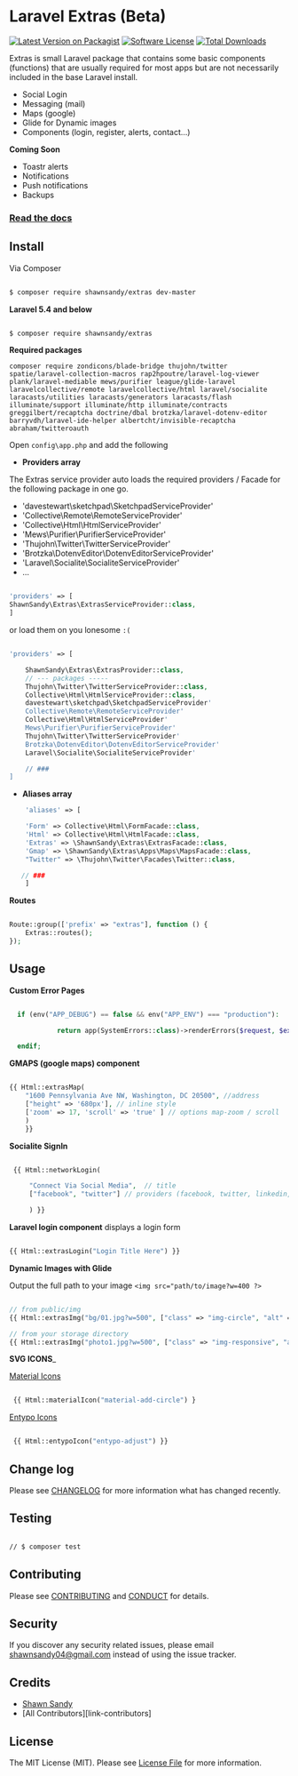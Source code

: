 # Laravel Extras (Beta)

[![Latest Version on Packagist][ico-version]][link-packagist]
[![Software License][ico-license]](LICENSE.md)
[![Total Downloads][ico-downloads]][link-downloads]



Extras is small Laravel package that contains some basic components (functions) that are usually required for most apps but are not necessarily included in the base Laravel install.

- Social Login
- Messaging (mail)
- Maps (google)
- Glide for Dynamic images
- Components (login, register, alerts, contact...)

__Coming Soon__

- Toastr alerts
- Notifications
- Push notifications
- Backups

### [Read the docs](/docs)

## Install

Via Composer

```bash

$ composer require shawnsandy/extras dev-master


```
__Laravel 5.4 and below__

```bash

$ composer require shawnsandy/extras


```



__Required packages__

```
composer require zondicons/blade-bridge thujohn/twitter spatie/laravel-collection-macros rap2hpoutre/laravel-log-viewer plank/laravel-mediable mews/purifier league/glide-laravel laravelcollective/remote laravelcollective/html laravel/socialite laracasts/utilities laracasts/generators laracasts/flash illuminate/support illuminate/http illuminate/contracts greggilbert/recaptcha doctrine/dbal brotzka/laravel-dotenv-editor barryvdh/laravel-ide-helper albertcht/invisible-recaptcha abraham/twitteroauth
```



Open `config\app.php` and add the following

* __Providers array__

The Extras service provider auto loads the required providers / Facade for the following package in one go.

- 'davestewart\sketchpad\SketchpadServiceProvider'
- 'Collective\Remote\RemoteServiceProvider'
- 'Collective\Html\HtmlServiceProvider'
- 'Mews\Purifier\PurifierServiceProvider'
- 'Thujohn\Twitter\TwitterServiceProvider'
- 'Brotzka\DotenvEditor\DotenvEditorServiceProvider'
- 'Laravel\Socialite\SocialiteServiceProvider'
- ...




```php

'providers' => [
ShawnSandy\Extras\ExtrasServiceProvider::class,
]

```

or load them on you lonesome `:(`

```php

'providers' => [

    ShawnSandy\Extras\ExtrasProvider::class,
    // --- packages -----
    Thujohn\Twitter\TwitterServiceProvider::class,
    Collective\Html\HtmlServiceProvider::class,
    davestewart\sketchpad\SketchpadServiceProvider'
    Collective\Remote\RemoteServiceProvider'
    Collective\Html\HtmlServiceProvider'
    Mews\Purifier\PurifierServiceProvider'
    Thujohn\Twitter\TwitterServiceProvider'
    Brotzka\DotenvEditor\DotenvEditorServiceProvider'
    Laravel\Socialite\SocialiteServiceProvider'

    // ###
]

```

* __Aliases array__

``` php
    'aliases' => [

    'Form' => Collective\Html\FormFacade::class,
    'Html' => Collective\Html\HtmlFacade::class,
    'Extras' => \ShawnSandy\Extras\ExtrasFacade::class,
    'Gmap' => \ShawnSandy\Extras\Apps\Maps\MapsFacade::class,
    "Twitter" => \Thujohn\Twitter\Facades\Twitter::class,

   // ###
    ]

```

 __Routes__

```php

Route::group(['prefix' => "extras"], function () {
    Extras::routes();
});

`````



## Usage

__Custom Error Pages__

``` php

  if (env("APP_DEBUG") == false && env("APP_ENV") === "production"):

            return app(SystemErrors::class)->renderErrors($request, $exception);

  endif;

```

__GMAPS (google maps) component__


``` php

{{ Html::extrasMap(
    "1600 Pennsylvania Ave NW, Washington, DC 20500", //address
    ["height" => '680px'], // inline style
    ['zoom' => 17, 'scroll' => 'true' ] // options map-zoom / scroll
    )
    }}

```

__Socialite SignIn__

``` php

 {{ Html::networkLogin(

     "Connect Via Social Media",  // title
     ["facebook", "twitter"] // providers (facebook, twitter, linkedin, github)

     ) }}

 ```

 __Laravel login component__ displays a login form

 ``` php

 {{ Html::extrasLogin("Login Title Here") }}

 ```

 __Dynamic Images with Glide__

 Output the full path to your image `<img src="path/to/image?w=400 ?>`

 ``` php

 // from public/img
{{ Html::extrasImg("bg/01.jpg?w=500", ["class" => "img-circle", "alt" => "Glide image"]) }}

// from your storage directory
{{ Html::extrasImg("photo1.jpg?w=500", ["class" => "img-responsive", "alt" => "Glide image"], "/extras/img/") }}

 ```

__SVG ICONS___

[Material Icons](https://material.io/icons/)

``` php

 {{ Html::materialIcon("material-add-circle") }

```


 [Entypo Icons](http://www.entypo.com/)

 ``` php

  {{ Html::entypoIcon("entypo-adjust") }}

```


## Change log

Please see [CHANGELOG](CHANGELOG.md) for more information what has changed recently.

## Testing

``` bash

// $ composer test

```

## Contributing

Please see [CONTRIBUTING](CONTRIBUTING.md) and [CONDUCT](CONDUCT.md) for details.

## Security

If you discover any security related issues, please email shawnsandy04@gmail.com instead of using the issue tracker.

## Credits

- [Shawn Sandy][link-author]
- [All Contributors][link-contributors]

## License

The MIT License (MIT). Please see [License File](LICENSE.md) for more information.

[ico-version]: https://img.shields.io/packagist/v/shawnsandy/extras.svg?style=flat-square
[ico-license]: https://img.shields.io/badge/license-MIT-brightgreen.svg?style=flat-square
[ico-travis]: https://img.shields.io/travis/shawnsandy/extras/master.svg?style=flat-square
[ico-scrutinizer]: https://img.shields.io/scrutinizer/coverage/g/shawnsandy/extras.svg?style=flat-square
[ico-code-quality]: https://img.shields.io/scrutinizer/g/shawnsandy/extras.svg?style=flat-square
[ico-downloads]: https://img.shields.io/packagist/dt/shawnsandy/extras.svg?style=flat-square

[link-packagist]: https://packagist.org/packages/shawnsandy/extras
[link-travis]: https://travis-ci.org/shawnsandy/extras
[link-scrutinizer]: https://scrutinizer-ci.com/g/shawnsandy/extras/code-structure
[link-code-quality]: https://scrutinizer-ci.com/g/shawnsandy/extras
[link-downloads]: https://packagist.org/packages/shawnsandy/extras
[link-author]: https://github.com/shawnsandy

